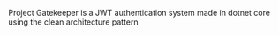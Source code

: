 Project Gatekeeper is a JWT authentication system made in dotnet core using the clean architecture pattern
